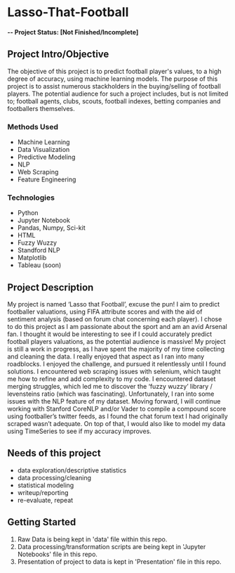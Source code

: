 # Lasso-That-Football

#### -- Project Status: [Not Finished/Incomplete]

## Project Intro/Objective
The objective of this project is to predict football player's values, to a high degree of accuracy, using machine learning models. The purpose of this project is to assist numerous stackholders in the buying/selling of football players. The potential audience for such a project includes, but is not limited to; football agents, clubs, scouts, football indexes, betting companies and footballers themselves.  

### Methods Used
* Machine Learning
* Data Visualization
* Predictive Modeling
* NLP
* Web Scraping
* Feature Engineering

### Technologies 
* Python
* Jupyter Notebook
* Pandas, Numpy, Sci-kit
* HTML
* Fuzzy Wuzzy
* Standford NLP
* Matplotlib
* Tableau (soon)

## Project Description
My project is named ‘Lasso that Football’, excuse the pun! I aim to predict footballer valuations, using FIFA attribute scores and with the aid of sentiment analysis (based on forum chat concerning each player). I chose to do this project as I am passionate about the sport and am an avid Arsenal fan. I thought it would be interesting to see if I could accurately predict football players valuations, as the potential audience is massive!  My project is still a work in progress, as I have spent the majority of my time collecting and cleaning the data. I really enjoyed that aspect as I ran into many roadblocks. I enjoyed the challenge, and pursued it relentlessly until I found solutions. I encountered web scraping issues with selenium, which taught me how to refine and add complexity to my code. I encountered dataset merging struggles, which led me to discover the ‘fuzzy wuzzy’ library / levensteins ratio (which was fascinating). Unfortunately, I ran into some issues with the NLP feature of my dataset. Moving forward, I will continue working with Stanford CoreNLP and/or Vader to compile a compound score using footballer’s twitter feeds, as I found the chat forum text I had originally scraped wasn’t adequate. On top of that, I would also like to model my data using TimeSeries to see if my accuracy improves. 

## Needs of this project

- data exploration/descriptive statistics
- data processing/cleaning
- statistical modeling
- writeup/reporting
- re-evaluate, repeat

## Getting Started

1. Raw Data is being kept in 'data' file within this repo.
2. Data processing/transformation scripts are being kept in 'Jupyter Notebooks' file in this repo.
3. Presentation of project to data is kept in 'Presentation' file in this repo.

